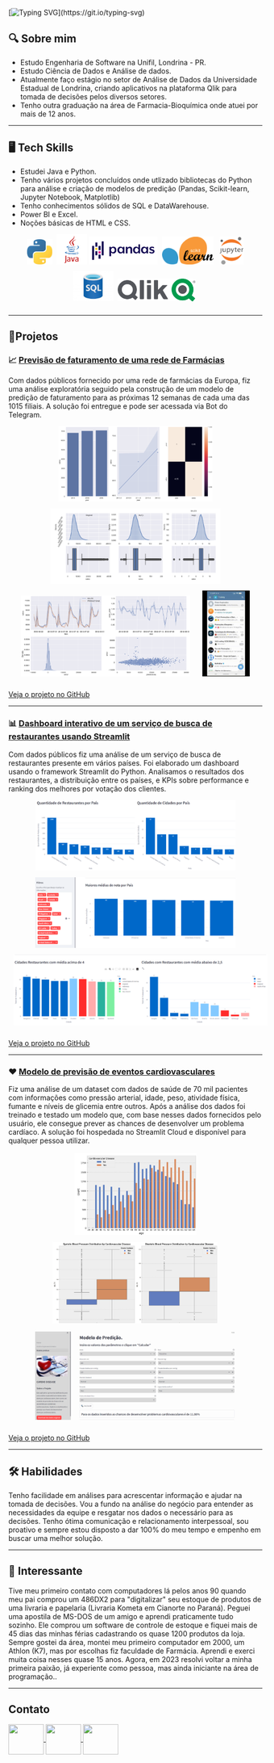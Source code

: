 

[![Typing SVG](https://readme-typing-svg.herokuapp.com?font=Fira+Code&weight=500&size=28&duration=4500&pause=1000&random=false&width=750&lines=Ol%C3%A1%2C+meu+nome+%C3%A9+Juliano+Batistela+Nicoletti!;E+este+%C3%A9+o+meu+Portfolio+de+Ci%C3%AAncia+de+Dados.)](https://git.io/typing-svg)

## 🔍 Sobre mim

- Estudo Engenharia de Software na Unifil, Londrina - PR.
- Estudo Ciência de Dados e Análise de dados.
- Atualmente faço estágio no setor de Análise de Dados da Universidade Estadual de Londrina, criando aplicativos na plataforma Qlik para tomada de decisões pelos diversos setores.
- Tenho outra graduação na área de Farmacia-Bioquímica onde atuei por mais de 12 anos.

---

## 🖥️ Tech Skills

- Estudei Java e Python.
- Tenho vários projetos concluídos onde utlizado bibliotecas do Python para análise e criação de modelos de predição (Pandas, Scikit-learn, Jupyter Notebook, Matplotlib)
- Tenho conhecimentos sólidos de SQL e DataWarehouse.
- Power BI e Excel.
- Noções básicas de HTML e CSS.
  
<div style="text-align: center;">
    <img src="images.jpg" alt="alt text" height="50" style="margin-bottom: 10px; margin-right: 5px">
    <img src="java_image.png" alt="alt text" height="60" style="margin-bottom: 10px;">
    <img src="Pandas_logo.svg.png" alt="alt text" height="55" style="margin-bottom: 10px; margin-right: 5px">
    <img src="scikitlearn.png" alt="alt text" height="55" style="margin-bottom: 10px; margin-right: 8px">
    <img src="883px-Jupyter_logo.svg.png" alt="alt text" height="55" style="margin-bottom: 10px; margin-right: 0px">
    <img src="azure-sql-database6354.jpg" alt="alt text" height="60" style="margin-bottom: 10px; margin-right: 5px">
    <img src="Qlik_Logo.svg.png" alt="alt text" height="45" style="margin-bottom: 10px; margin-right: 5px">
</div>

---

## 📑Projetos

### 📈 [Previsão de faturamento de uma rede de Farmácias](https://github.com/julianonicoletti/rossmann_prediction_deploy)

Com dados públicos fornecido por uma rede de farmácias da Europa, fiz uma análise exploratória seguido pela construção de um modelo de predição de faturamento para as próximas 12 semanas de cada uma das 1015 filiais. A solução foi entregue e pode ser acessada via Bot do Telegram.

<div style="text-align: center;">
    <img src="image.png" alt="alt text" height="150" style="margin: 0 10px 10px 10px;">
    <img src="image-1.png" alt="alt text" height="150" style="margin: 0 10px 10px 10px;">
    <img src="image-2.png" alt="alt text" height="160" style="margin: 0 10px 10px 10px;">
    <img src="image-3.png" alt="alt text" height="170" style="margin: 0 10px 10px 10px;">
</div>

[Veja o projeto no GitHub](https://github.com/julianonicoletti/rossmann_prediction_deploy)
___

### 📊 [Dashboard interativo de um serviço de busca de restaurantes usando Streamlit](https://github.com/julianonicoletti/dashboard_zomato)

Com dados públicos fiz uma análise de um serviço de busca de restaurantes presente em vários países. Foi elaborado um dashboard usando o framework Streamlit do Python. Analisamos o resultados dos restaurantes, a distribuição entre os países, e KPIs sobre performance e ranking dos melhores por votação dos clientes.
<div style="text-align: center;">
    <img src="image-4.png" alt="alt text" height="140" style="margin: 0 10px 10px 10px;">
    <img src="image-5.png" alt="alt text" height="140" style="margin: 0 10px 10px 10px;">
    <img src="image-6.png" alt="alt text" height="140" style="margin: 0 10px 10px 10px;">

</div>

[Veja o projeto no GitHub](https://github.com/julianonicoletti/dashboard_zomato)

___

### ❤️ [Modelo de previsão de eventos cardiovasculares](https://github.com/julianonicoletti/cardio_predict_model)

Fiz uma análise de um dataset com dados de saúde de 70 mil pacientes com informações como pressão arterial, idade, peso, atividade física, fumante e níveis de glicemia entre outros. Após a análise dos dados foi treinado e testado um modelo que, com base nesses dados fornecidos pelo usuário, ele consegue prever as chances de desenvolver um problema cardíaco. A solução foi hospedada no Streamlit Cloud e disponível para qualquer pessoa utilizar.
<div style="text-align: center;">
    <img src="image-7.png" alt="alt text" height="165" style="margin: 0 10px 10px 10px;">
    <img src="image-8.png" alt="alt text" height="165" style="margin: 0 10px 10px 10px;">
    <img src="image-9.png" alt="alt text" height="175" style="margin: 0 10px 10px 10px;">
</div>

[Veja o projeto no GitHub](https://github.com/julianonicoletti/cardio_predict_model)

---

## 🛠 Habilidades

Tenho facilidade em análises para acrescentar informação e ajudar na tomada de decisões. Vou a fundo na análise do negócio para entender as necessidades da equipe e resgatar nos dados o necessário para as decisões. Tenho ótima comunicação e relacionamento interpessoal, sou proativo e sempre estou disposto a dar 100% do meu tempo e empenho em buscar uma melhor solução.


---
##  💾 Interessante

Tive meu primeiro contato com computadores lá pelos anos 90 quando meu pai comprou um 486DX2 para "digitalizar" seu estoque de produtos de uma livraria e papelaria (Livraria Kometa em Cianorte no Paraná). Peguei uma apostila de MS-DOS de um amigo e aprendi praticamente tudo sozinho. Ele comprou um software de controle de estoque e fiquei mais de 45 dias das minhas férias cadastrando os quase 1200 produtos da loja. Sempre gostei da área, montei meu primeiro computador em 2000, um Athlon (K7), mas por escolhas fiz faculdade de Farmácia. Aprendi e exerci muita coisa nesses quase 15 anos. Agora, em 2023 resolvi voltar a minha primeira paixão, já experiente como pessoa, mas ainda iniciante na área de programação..

---
## Contato

<a href="https://www.linkedin.com/in/juliano-nicoletti-06549359/">
    <img src="https://cdn.jsdelivr.net/gh/devicons/devicon/icons/linkedin/linkedin-original.svg" align="center" height="60"width="70">
<a href="https://www.facebook.com/juliano.nicoletti">
    <img src="https://cdn.jsdelivr.net/gh/devicons/devicon/icons/facebook/facebook-original.svg" align="center" height="60"width="70">
    <a href="https://medium.com/@julianonicoletti_82306">
    <img src="https://upload.wikimedia.org/wikipedia/commons/e/ec/Medium_logo_Monogram.svg" align="center" height="60"width="70">
</div>
</a>
